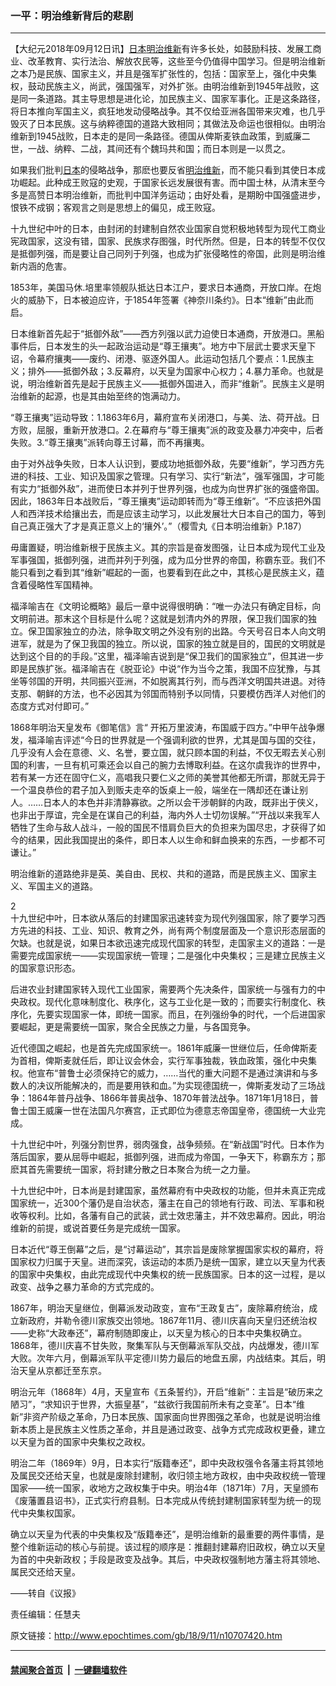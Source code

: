 ### 一平：明治维新背后的悲剧
------------------------

<p>【大纪元2018年09月12日讯】<a href="http://www.epochtimes.com/gb/tag/%E6%97%A5%E6%9C%AC.html">日本</a><a href="http://www.epochtimes.com/gb/tag/%E6%98%8E%E6%B2%BB%E7%BB%B4%E6%96%B0.html">明治维新</a>有许多长处，如鼓励科技、发展工商业、改革教育、实行法治、解放农民等，这些至今仍值得中国学习。但是明治维新之本乃是民族、国家主义，并且是强军扩张性的，包括：国家至上，强化中央集权，鼓动民族主义，尚武，强国强军，对外扩张。由明治维新到1945年战败，这是同一条道路。其主导思想是进化论，加民族主义、国家军事化。正是这条路径，将日本推向军国主义，疯狂地发动侵略战争。其不仅给亚洲各国带来灾难，也几乎毁灭了日本民族。这与纳粹德国的道路大致相同；其做法及命运也很相似。由明治维新到1945战败，日本走的是同一条路径。德国从俾斯麦铁血政策，到威廉二世，一战、纳粹、二战，其间还有个魏玛共和国；而日本则是一以贯之。</p>
<p>如果我们批判<a href="http://www.epochtimes.com/gb/tag/%E6%97%A5%E6%9C%AC.html">日本</a>的侵略战争，那麽也要反省<a href="http://www.epochtimes.com/gb/tag/%E6%98%8E%E6%B2%BB%E7%BB%B4%E6%96%B0.html">明治维新</a>，而不能只看到其使日本成功崛起。此种成王败寇的史观，于国家长远发展很有害。而中国士林，从清末至今多是高赞日本明治维新，而批判中国洋务运动；由好处看，是期盼中国强盛进步，恨铁不成钢；客观言之则是思想上的偏见，成王败寇。</p>
<p>十九世纪中叶的日本，由封闭的封建制自然农业国家自觉积极地转型为现代工商业宪政国家，这没有错，国家、民族求存图强，时代所然。但是，日本的转型不仅仅是抵御列强，而是要让自己同列于列强，也成为扩张侵略性的帝国，此则是明治维新内涵的危害。</p>
<p>1853年，美国马休.培里率领舰队抵达日本江户，要求日本通商，开放口岸。在炮火的威胁下，日本被迫应许，于1854年签署《神奈川条约》。日本“维新”由此而启。</p>
<p>日本维新首先起于“抵御外敌”——西方列强以武力迫使日本通商，开放港口。黑船事件后，日本发生的头一起政治运动是“尊王攘夷”。地方中下层武士要求天皇下诏，令幕府攘夷——废约、闭港、驱逐外国人。此运动包括几个要点：1.民族主义；排外——抵御外敌；3.反幕府，以天皇为国家中心权力；4.暴力革命。也就是说，明治维新首先是起于民族主义——抵御外国进入，而非“维新”。民族主义是明治维新的起源，也是其由始至终的饱满动力。</p>
<p>“尊王攘夷”运动导致：1.1863年6月，幕府宣布关闭港口，与美、法、荷开战。日方败，屈服，重新开放港口。2.在幕府与“尊王攘夷”派的政变及暴力冲突中，后者失败。3.“尊王攘夷”派转向尊王讨幕，而不再攘夷。</p>
<p>由于对外战争失败，日本人认识到，要成功地抵御外敌，先要“维新”，学习西方先进的科技、工业、知识及国家之管理。只有学习、实行“新法”，强军强国，才可能有实力“抵御外敌”，进而使日本并列于世界列强，也成为向世界扩张的强盛帝国。因此，1863年日本战败后，“尊王攘夷”运动即转而为“尊王维新”。“不应该把外国人和西洋技术给攘出去，而是应该主动学习，以此发展壮大日本自己的国力，等到自己真正强大了才是真正意义上的‘攘外’。”（樱雪丸《日本明治维新》P.187）</p>
<p>毋庸置疑，明治维新根于民族主义。其的宗旨是奋发图强，让日本成为现代工业及军事强国，抵御列强，进而并列于列强，成为瓜分世界的帝国，称霸东亚。我们不能只看到之看到其“维新”崛起的一面，也要看到在此之中，其核心是民族主义，蕴含着侵略性军国精神。</p>
<p>福泽喻吉在《文明论概略》最后一章中说得很明确：“唯一办法只有确定目标，向文明前进。那末这个目标是什么呢？这就是划清内外的界限，保卫我们国家的独立。保卫国家独立的办法，除争取文明之外没有别的出路。今天号召日本人向文明进军，就是为了保卫我国的独立。所以说，国家的独立就是目的，国民的文明就是达到这个目的的手段。”这里，福泽喻吉说到是“保卫我们的国家独立”，但其进一步即是民族扩张。福泽喻吉在《脱亚论》中说“作为当今之策，我国不应犹豫，与其坐等邻国的开明，共同振兴亚洲，不如脱离其行列，而与西洋文明国共进退。对待支那、朝鲜的方法，也不必因其为邻国而特别予以同情，只要模仿西洋人对他们的态度方式对付即可。”</p>
<p>1868年明治天皇发布《御笔信》言“ 开拓万里波涛，布国威于四方。”中甲午战争爆发，福泽喻吉评述“今日的世界就是一个强调利欲的世界，尤其是国与国的交往，几乎没有人会在意德、义、名誉，要立国，就只顾本国的利益，不仅无暇去关心别国的利害，一旦有机可乘还会以自己的腕力去博取利益。在这尔虞我诈的世界中，若有某一方还在固守仁义，高唱我只要仁义之师的美誉其他都无所谓，那就无异于一个温良恭俭的君子加入到贩夫走卒的饭桌上一般，端坐在一隅却还在谦让别人。……日本人的本色并非清静寡欲。之所以会干涉朝鲜的内政，既非出于侠义，也非出于厚谊，完全是在谋自己的利益，海内外人士切勿误解。”“开战以来我军人牺牲了生命与敌人战斗，一般的国民不惜肩负巨大的负担来为国尽忠，才获得了如今的结果，因此我国提出的条件，即日本人以生命和鲜血换来的东西，一步都不可谦让。”</p>
<p>明治维新的道路绝非是英、美自由、民权、共和的道路，而是民族主义、国家主义、军国主义的道路。</p>
<p>2<br />
十九世纪中叶，日本欲从落后的封建国家迅速转变为现代列强国家，除了要学习西方先进的科技、工业、知识、教育之外，尚有两个制度层面及一个意识形态层面的欠缺。也就是说，如果日本欲迅速完成现代国家的转型，走国家主义的道路：一是需要完成国家统一——实现国家统一管理；二是强化中央集权；三是建立民族主义的国家意识形态。</p>
<p>后进农业封建国家转入现代工业国家，需要两个先决条件，国家统一与强有力的中央政权。现代化意味制度化、秩序化，这与工业化是一致的；而要实行制度化、秩序化，先要实现国家一体，即统一国家。而且，在列强纷争的时代，一个后进国家要崛起，更是需要统一国家，聚合全民族之力量，与各国竞争。</p>
<p>近代德国之崛起，也是首先完成国家统一。1861年威廉一世继位后，任命俾斯麦为首相，俾斯麦就任后，即让议会休会，实行军事独裁，铁血政策，强化中央集权。他宣布“普鲁士必须保持它的威力，……当代的重大问题不是通过演讲和与多数人的决议所能解决的，而是要用铁和血。”为实现德国统一，俾斯麦发动了三场战争：1864年普丹战争、1866年普奥战争、1870年普法战争。1871年1月18日，普鲁士国王威廉一世在法国凡尔赛宫，正式即位为德意志帝国皇帝，德国统一大业完成。</p>
<p>十九世纪中叶，列强分割世界，弱肉强食，战争频频。在“新战国”时代。日本作为落后国家，要从屈辱中崛起，抵御列强，进而成为帝国，一争天下，称霸东方；那麽其首先需要统一国家，将封建分散之日本聚合为统一之力量。</p>
<p>十九世纪中叶，日本尚是封建国家，虽然幕府有中央政权的功能，但并未真正完成国家统一，近300个藩仍是自治状态，藩主在自己的领地有行政、司法、军事和税收等权利。比如，各藩有自己的武装，武士效忠藩主，并不效忠幕府。因此，明治维新的前提，或说首要任务是完成统一国家。</p>
<p>日本近代“尊王倒幕”之后，是“讨幕运动”，其宗旨是废除掌握国家实权的幕府，将国家权力归属于天皇。进而深究，该运动的本质乃是统一国家，建立以天皇为代表的国家中央集权，由此完成现代中央集权的统一民族国家。日本的这一过程，是以政变、战争之暴力革命的方式完成的。</p>
<p>1867年，明治天皇继位，倒幕派发动政变，宣布“王政复古”，废除幕府统治，成立新政府，并勒令德川家族交出领地。1867年11月、德川庆喜向天皇归还统治权——史称“大政奉还”，幕府制随即废止，以天皇为核心的日本中央集权确立。1868年，德川庆喜不甘失败，聚集军队与天倒幕派军队交战，内战爆发，德川军大败。次年六月，倒幕派军队平定德川势力最后的地盘五廓，内战结束。其后，明治天皇从京都迁至东京。</p>
<p>明治元年（1868年）4月，天皇宣布《五条誓约》，开启“维新”：主旨是“破历来之陋习”，“求知识于世界，大振皇基”，“兹欲行我国前所未有之变革”。日本“维新”非资产阶级之革命，乃日本民族、国家面向世界图强之革命，也就是说明治维新本质上是民族主义性质之革命，并且是通过政变、战争方式完成政权更叠，建立以天皇为首的国家中央集权之政权。</p>
<p>明治二年（1869年）9月，日本实行“版籍奉还”，即中央政权强令各藩主将其领地及属民交还给天皇，也就是废除封建制，收归领主地方政权，由中央政权统一管理国家——统一国家，收地方之政权集于中央。明治4年（1871年）7月，天皇颁布《废藩置县诏书》，正式实行府县制。日本完成从传统封建制国家转型为统一的现代中央集权国家。</p>
<p>确立以天皇为代表的中央集权及“版籍奉还”，是明治维新的最重要的两件事情，是整个维新运动的核心与前提。该过程的顺序是：推翻封建幕府旧政权，确立以天皇为首的中央新政权；手段是政变及战争。其后，中央政权强制地方藩主将其领地、属民交还给天皇。</p>
<p>——转自《议报》</p>
<p>责任编辑：任慧夫</p>

原文链接：http://www.epochtimes.com/gb/18/9/11/n10707420.htm


------------------------
#### [禁闻聚合首页](https://github.com/gfw-breaker/banned-news/blob/master/README.md) &nbsp;|&nbsp;  [一键翻墙软件](https://github.com/gfw-breaker/nogfw/blob/master/README.md)